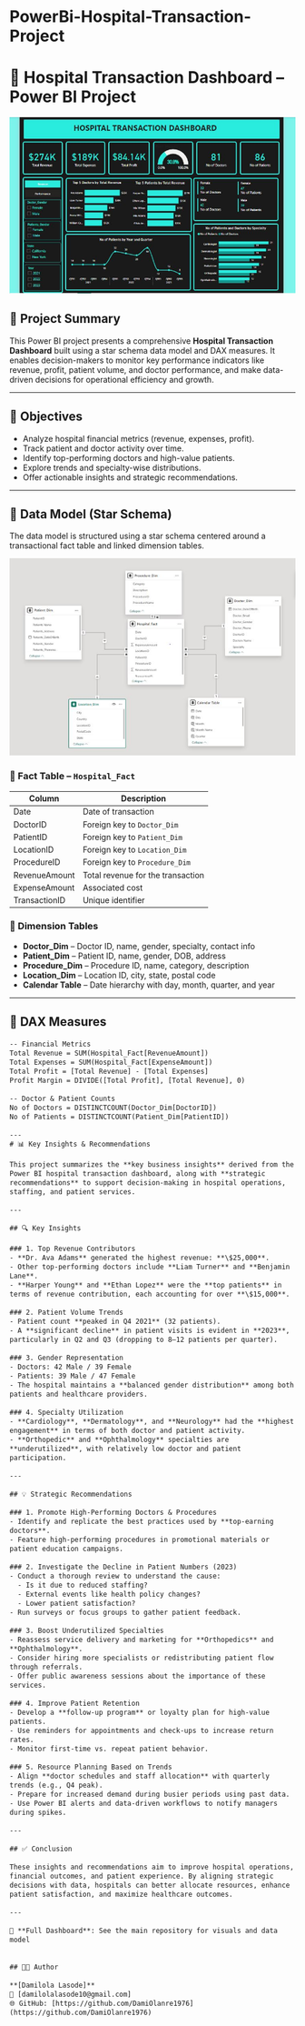 # PowerBi-Hospital-Transaction-Project

# 🏥 Hospital Transaction Dashboard – Power BI Project

![Dashboard Overview](https://github.com/DamiOlanre1976/PowerBi-Hospital-Transaction-Project/blob/main/Hospital%20Transaction%20Dashboard%202.JPG)

## 📘 Project Summary

This Power BI project presents a comprehensive **Hospital Transaction Dashboard** built using a star schema data model and DAX measures. It enables decision-makers to monitor key performance indicators like revenue, profit, patient volume, and doctor performance, and make data-driven decisions for operational efficiency and growth.

---

## 📌 Objectives

- Analyze hospital financial metrics (revenue, expenses, profit).
- Track patient and doctor activity over time.
- Identify top-performing doctors and high-value patients.
- Explore trends and specialty-wise distributions.
- Offer actionable insights and strategic recommendations.

---

## 🧩 Data Model (Star Schema)

The data model is structured using a star schema centered around a transactional fact table and linked dimension tables.

![Data Model Screenshot](https://github.com/DamiOlanre1976/PowerBi-Hospital-Transaction-Project/blob/main/Hospital%20Transaction%20Star%20Schema%20-%20Data%20Modeling.JPG)

### 📁 Fact Table – `Hospital_Fact`

| Column           | Description                        |
|------------------|------------------------------------|
| Date             | Date of transaction                |
| DoctorID         | Foreign key to `Doctor_Dim`        |
| PatientID        | Foreign key to `Patient_Dim`       |
| LocationID       | Foreign key to `Location_Dim`      |
| ProcedureID      | Foreign key to `Procedure_Dim`     |
| RevenueAmount    | Total revenue for the transaction  |
| ExpenseAmount    | Associated cost                    |
| TransactionID    | Unique identifier                  |

### 📁 Dimension Tables

- **Doctor_Dim** – Doctor ID, name, gender, specialty, contact info
- **Patient_Dim** – Patient ID, name, gender, DOB, address
- **Procedure_Dim** – Procedure ID, name, category, description
- **Location_Dim** – Location ID, city, state, postal code
- **Calendar Table** – Date hierarchy with day, month, quarter, and year

---

## 🧮 DAX Measures

```dax
-- Financial Metrics
Total Revenue = SUM(Hospital_Fact[RevenueAmount])
Total Expenses = SUM(Hospital_Fact[ExpenseAmount])
Total Profit = [Total Revenue] - [Total Expenses]
Profit Margin = DIVIDE([Total Profit], [Total Revenue], 0)

-- Doctor & Patient Counts
No of Doctors = DISTINCTCOUNT(Doctor_Dim[DoctorID])
No of Patients = DISTINCTCOUNT(Patient_Dim[PatientID])

---
# 📊 Key Insights & Recommendations

This project summarizes the **key business insights** derived from the Power BI hospital transaction dashboard, along with **strategic recommendations** to support decision-making in hospital operations, staffing, and patient services.

---

## 🔍 Key Insights

### 1. Top Revenue Contributors
- **Dr. Ava Adams** generated the highest revenue: **\$25,000**.
- Other top-performing doctors include **Liam Turner** and **Benjamin Lane**.
- **Harper Young** and **Ethan Lopez** were the **top patients** in terms of revenue contribution, each accounting for over **\$15,000**.

### 2. Patient Volume Trends
- Patient count **peaked in Q4 2021** (32 patients).
- A **significant decline** in patient visits is evident in **2023**, particularly in Q2 and Q3 (dropping to 8–12 patients per quarter).

### 3. Gender Representation
- Doctors: 42 Male / 39 Female  
- Patients: 39 Male / 47 Female  
- The hospital maintains a **balanced gender distribution** among both patients and healthcare providers.

### 4. Specialty Utilization
- **Cardiology**, **Dermatology**, and **Neurology** had the **highest engagement** in terms of both doctor and patient activity.
- **Orthopedic** and **Ophthalmology** specialties are **underutilized**, with relatively low doctor and patient participation.

---

## 💡 Strategic Recommendations

### 1. Promote High-Performing Doctors & Procedures
- Identify and replicate the best practices used by **top-earning doctors**.
- Feature high-performing procedures in promotional materials or patient education campaigns.

### 2. Investigate the Decline in Patient Numbers (2023)
- Conduct a thorough review to understand the cause:
  - Is it due to reduced staffing?
  - External events like health policy changes?
  - Lower patient satisfaction?
- Run surveys or focus groups to gather patient feedback.

### 3. Boost Underutilized Specialties
- Reassess service delivery and marketing for **Orthopedics** and **Ophthalmology**.
- Consider hiring more specialists or redistributing patient flow through referrals.
- Offer public awareness sessions about the importance of these services.

### 4. Improve Patient Retention
- Develop a **follow-up program** or loyalty plan for high-value patients.
- Use reminders for appointments and check-ups to increase return rates.
- Monitor first-time vs. repeat patient behavior.

### 5. Resource Planning Based on Trends
- Align **doctor schedules and staff allocation** with quarterly trends (e.g., Q4 peak).
- Prepare for increased demand during busier periods using past data.
- Use Power BI alerts and data-driven workflows to notify managers during spikes.

---

## ✅ Conclusion

These insights and recommendations aim to improve hospital operations, financial outcomes, and patient experience. By aligning strategic decisions with data, hospitals can better allocate resources, enhance patient satisfaction, and maximize healthcare outcomes.

---
 
🧠 **Full Dashboard**: See the main repository for visuals and data model


## 👨‍💻 Author

**[Damilola Lasode]**  
📧 [damilolalasode10@gmail.com]  
🌐 GitHub: [https://github.com/DamiOlanre1976](https://github.com/DamiOlanre1976)

